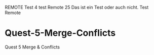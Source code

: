 REMOTE Test 4
test Remote 25
Das ist ein Test oder auch nicht.
Test Remote
# Quest-5-Merge-Conflicts
Quest 5 Merge &amp; Conflicts
